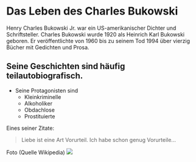 # Das Leben des Charles Bukowski
Henry Charles Bukowski Jr. war ein US-amerikanischer Dichter und Schriftsteller. Charles Bukowski wurde 1920 als Heinrich Karl Bukowski geboren. Er veröffentlichte von 1960 bis zu seinem Tod 1994 über vierzig Bücher mit Gedichten und Prosa.

## Seine Geschichten sind häufig teilautobiografisch.
* Seine Protagonisten sind
  * Kleinkriminelle
  * Alkoholiker
  * Obdachlose
  * Prostituierte
 
 Eines seiner Zitate:
 > Liebe ist eine Art Vorurteil. Ich habe schon genug Vorurteile...
 
 Foto (Quelle Wikipedia)
 <img src=https://de.wikipedia.org/wiki/Datei:CharlesBukowski-1.jpg/>

